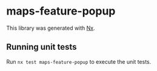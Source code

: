 # maps-feature-popup

This library was generated with [Nx](https://nx.dev).

## Running unit tests

Run `nx test maps-feature-popup` to execute the unit tests.
